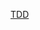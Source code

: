 [TDD](https://docs.google.com/presentation/d/1zLUC0LkYz2T0EjpT-AExiLgPKivpWR2wtafk9mLGGYE/edit#slide=id.g2187950ca4_0_154)